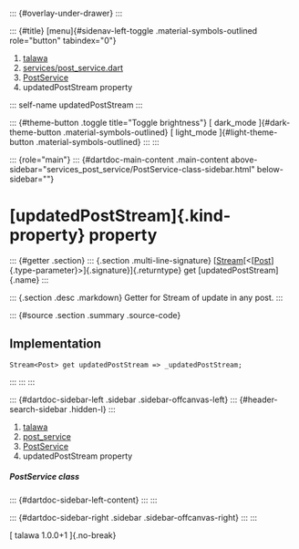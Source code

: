 ::: {#overlay-under-drawer}
:::

::: {#title}
[menu]{#sidenav-left-toggle .material-symbols-outlined role="button"
tabindex="0"}

1.  [talawa](../../index.html)
2.  [services/post_service.dart](../../services_post_service/)
3.  [PostService](../../services_post_service/PostService-class.html)
4.  updatedPostStream property

::: self-name
updatedPostStream
:::

::: {#theme-button .toggle title="Toggle brightness"}
[ dark_mode ]{#dark-theme-button .material-symbols-outlined} [
light_mode ]{#light-theme-button .material-symbols-outlined}
:::
:::

::: {role="main"}
::: {#dartdoc-main-content .main-content above-sidebar="services_post_service/PostService-class-sidebar.html" below-sidebar=""}
<div>

# [updatedPostStream]{.kind-property} property

</div>

::: {#getter .section}
::: {.section .multi-line-signature}
[[Stream](https://api.flutter.dev/flutter/dart-core/Stream-class.html)[\<[[Post](../../models_post_post_model/Post-class.html)]{.type-parameter}\>]{.signature}]{.returntype}
get [updatedPostStream]{.name}
:::

::: {.section .desc .markdown}
Getter for Stream of update in any post.
:::

::: {#source .section .summary .source-code}
## Implementation

``` language-dart
Stream<Post> get updatedPostStream => _updatedPostStream;
```
:::
:::
:::

::: {#dartdoc-sidebar-left .sidebar .sidebar-offcanvas-left}
::: {#header-search-sidebar .hidden-l}
:::

1.  [talawa](../../index.html)
2.  [post_service](../../services_post_service/)
3.  [PostService](../../services_post_service/PostService-class.html)
4.  updatedPostStream property

##### PostService class

::: {#dartdoc-sidebar-left-content}
:::
:::

::: {#dartdoc-sidebar-right .sidebar .sidebar-offcanvas-right}
:::
:::

[ talawa 1.0.0+1 ]{.no-break}
